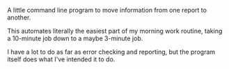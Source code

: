 A little command line program to move information from one report to another.

This automates literally the easiest part of my morning work routine, taking a 10-minute job down to a maybe 3-minute job.

I have a lot to do as far as error checking and reporting, but the program itself does what I've intended it to do.
